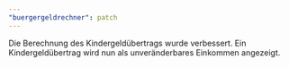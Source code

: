 ```yaml
---
"buergergeldrechner": patch
---
```


Die Berechnung des Kindergeldübertrags wurde verbessert. Ein Kindergeldübertrag wird nun als unveränderbares Einkommen angezeigt.
